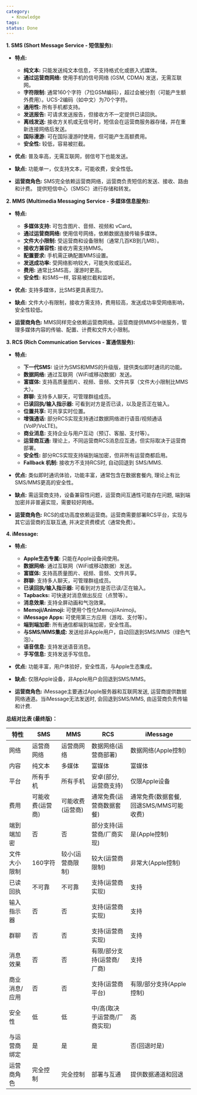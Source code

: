```yaml
---
category:
  - Knowledge
tags: 
status: Done
---
```

**1. SMS (Short Message Service - 短信服务):**

*   **特点:**
    *   **纯文本:** 只能发送纯文本信息，不支持格式化或嵌入式媒体。
    *   **通过运营商网络:** 使用手机的信号网络 (GSM, CDMA) 发送，无需互联网。
    *   **字符限制:** 通常160个字符（7位GSM编码），超过会被分割（可能产生额外费用）。UCS-2编码（如中文）为70个字符。
    *   **通用性:** 所有手机都支持。
    *   **发送报告:** 可请求发送报告，但接收方不一定提供已读回执。
    *   **离线发送:** 接收方关机或无信号时，短信会在运营商服务器存储，并在重新连接网络后发送。
    *   **国际漫游:** 可在国际漫游时使用，但可能产生高额费用。
    *   **安全性:** 较低，容易被拦截。

*   **优点:** 普及率高，无需互联网，弱信号下也能发送。
*   **缺点:** 功能单一，仅支持文本，可能收费，安全性低。

*   **运营商角色:** SMS完全依赖运营商网络，运营商负责短信的发送、接收、路由和计费。 提供短信中心（SMSC）进行存储和转发。

**2. MMS (Multimedia Messaging Service - 多媒体信息服务):**

*   **特点:**
    *   **多媒体支持:** 可包含图片、音频、视频和 vCard。
    *   **通过运营商网络:** 使用信号网络，依赖数据连接传输多媒体。
    *   **文件大小限制:** 受运营商和设备限制（通常几百KB到几MB）。
    *   **接收方兼容性:** 接收方需支持MMS。
    *   **配置要求:** 手机需正确配置MMS设置。
    *   **发送成功率:** 受网络影响较大，可能失败或延迟。
    *   **费用:** 通常比SMS高，漫游时更高。
    *   **安全性:** 和SMS一样, 容易被拦截和监听。

*   **优点:** 支持多媒体，比SMS更具表现力。
*   **缺点:** 文件大小有限制，接收方需支持，费用较高，发送成功率受网络影响，安全性较低。

*   **运营商角色:** MMS同样完全依赖运营商网络。运营商提供MMS中继服务，管理多媒体内容的传输、配置、计费和文件大小限制。

**3. RCS (Rich Communication Services - 富通信服务):**

*   **特点:**
    *   **下一代SMS:** 设计为SMS和MMS的升级版，提供类似即时通讯的功能。
    *   **数据网络:** 通过互联网（WiFi或移动数据）发送。
    *   **富媒体:** 支持高质量图片、视频、音频、文件共享（文件大小限制比MMS大）。
    *   **群聊:** 支持多人聊天，可管理群组成员。
    *   **已读回执/输入指示器:** 可看到对方是否已读，以及是否正在输入。
    *   **位置共享:** 可共享实时位置。
    *   **增强通话:** 部分RCS实现支持通过数据网络进行语音/视频通话 (VoIP/VoLTE)。
    *   **商业消息:** 支持企业与用户互动（预订、客服、支付等）。
    *   **运营商互通:** 理论上，不同运营商RCS消息应互通，但实际取决于运营商部署。
    *   **安全性:** 部分RCS实现支持端到端加密，但非所有运营商都启用。
    *   **Fallback 机制:** 接收方不支持RCS时, 自动回退到 SMS/MMS.

*   **优点:** 类似即时通讯体验，功能丰富，通常包含在数据套餐内, 理论上有比SMS/MMS更高的安全性。
*   **缺点:** 需运营商支持，设备兼容性问题，运营商间互通性可能存在问题, 端到端加密并非普遍实现，需要较好网络。

*   **运营商角色:** RCS的成功高度依赖运营商。运营商需要部署RCS平台，实现与其它运营商的互联互通, 并决定资费模式（通常免费）。

**4. iMessage:**

*   **特点:**
    *   **Apple生态专属:** 只能在Apple设备间使用。
    *   **数据网络:** 通过互联网（WiFi或移动数据）发送。
    *   **富媒体:** 支持高质量图片、视频、音频、文件共享。
    *   **群聊:** 支持多人聊天，可管理群组成员。
    *   **已读回执/输入指示器:** 可看到对方是否已读/正在输入。
    *   **Tapbacks:** 可快速对消息做出反应（点赞等）。
    *   **消息效果:** 支持全屏动画和气泡效果。
    *   **Memoji/Animoji:** 可使用个性化Memoji/Animoji。
    *   **iMessage Apps:** 可使用第三方应用（游戏、支付等）。
    *   **端到端加密:** 所有通信都端到端加密，安全性高。
    *   **与SMS/MMS集成:** 发送给非Apple用户，自动回退到SMS/MMS（绿色气泡）。
    *    **语音信息:** 支持发送语音消息。
    *    **手写信息:** 支持发送手写信息。

*   **优点:** 功能丰富，用户体验好，安全性高，与Apple生态集成。
*   **缺点:** 仅限Apple设备，非Apple用户会回退到SMS/MMS。

*   **运营商角色:** iMessage主要通过Apple服务器和互联网发送, 运营商提供数据网络通道。当iMessage无法发送时, 会回退到SMS/MMS, 由运营商负责传输和计费.

**总结对比表 (最终版)：**

| 特性           | SMS          | MMS          | RCS                 | iMessage              |
| -------------- | ------------ | ------------ | ------------------- | --------------------- |
| 网络           | 运营商网络   | 运营商网络   | 数据网络(运营商部署)     | 数据网络(Apple控制)     |
| 内容           | 纯文本       | 多媒体       | 富媒体             | 富媒体               |
| 平台           | 所有手机     | 所有手机     | 安卓(部分, 运营商支持) | 仅限Apple设备         |
| 费用           | 可能收费(运营商) | 可能收费(运营商) | 通常免费(运营商数据套餐)   | 通常免费(数据套餐, 回退SMS/MMS可能收费) |
| 端到端加密     | 否           | 否           | 部分支持(运营商/厂商实现) | 是(Apple控制)         |
| 文件大小限制   | 160字符      | 较小(运营商限制) | 较大(运营商限制)      | 非常大(Apple控制)       |
| 已读回执       | 不可靠       | 不可靠       | 支持(运营商实现)       | 支持                 |
| 输入指示器     | 否           | 否           | 支持(运营商实现)        | 支持                 |
| 群聊           | 否           | 否           | 支持(运营商实现)       | 支持                 |
| 消息效果       | 否           | 否           | 有限/部分支持(运营商/厂商) | 支持                 |
| 商业消息/应用 | 否            |否          |支持(运营商平台)            |有限/部分支持(Apple控制)            |
|安全性         |低            |低            |中/高(取决于运营商/厂商实现)   |高                   |
|与运营商绑定     |是            |是           |是                |否(回退时是)                 |
|运营商角色      |完全控制     |完全控制      |部署与互通          |提供数据通道和回退      |

